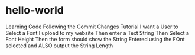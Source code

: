 # hello-world
Learning Code
Following the Commit Changes Tutorial
I want a User to Select a Font I upload to my website
Then enter a Text String
Then Select a Font Height
Then the form should show the String Entered using the FOnt selected and ALSO output the String Length

